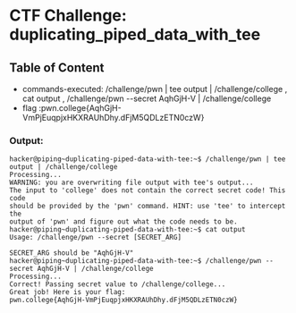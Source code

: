 # CTF Challenge: duplicating_piped_data_with_tee

## Table of Content

- commands-executed: /challenge/pwn | tee output | /challenge/college , cat output , /challenge/pwn  --secret AqhGjH-V | /challenge/college
- flag :pwn.college{AqhGjH-VmPjEuqpjxHKXRAUhDhy.dFjM5QDLzETN0czW}  



### Output:
```console
hacker@piping~duplicating-piped-data-with-tee:~$ /challenge/pwn | tee output | /challenge/college 
Processing...
WARNING: you are overwriting file output with tee's output...
The input to 'college' does not contain the correct secret code! This code 
should be provided by the 'pwn' command. HINT: use 'tee' to intercept the 
output of 'pwn' and figure out what the code needs to be.
hacker@piping~duplicating-piped-data-with-tee:~$ cat output 
Usage: /challenge/pwn --secret [SECRET_ARG]

SECRET_ARG should be "AqhGjH-V"
hacker@piping~duplicating-piped-data-with-tee:~$ /challenge/pwn --secret AqhGjH-V | /challenge/college 
Processing...
Correct! Passing secret value to /challenge/college...
Great job! Here is your flag:
pwn.college{AqhGjH-VmPjEuqpjxHKXRAUhDhy.dFjM5QDLzETN0czW}

```
